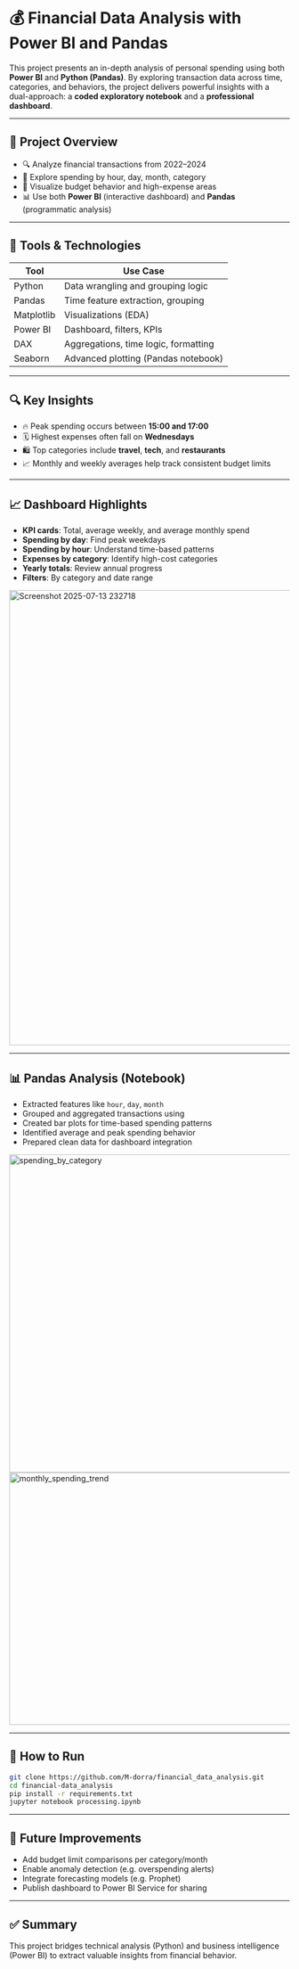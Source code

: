 # 💰 Financial Data Analysis with Power BI and Pandas

This project presents an in-depth analysis of personal spending using both **Power BI** and **Python (Pandas)**. By exploring transaction data across time, categories, and behaviors, the project delivers powerful insights with a dual-approach: a **coded exploratory notebook** and a **professional dashboard**.

---

## 📌 Project Overview

- 🔍 Analyze financial transactions from 2022–2024
- 📅 Explore spending by hour, day, month, category
- 💸 Visualize budget behavior and high-expense areas
- 📊 Use both **Power BI** (interactive dashboard) and **Pandas** (programmatic analysis)

---

## 🧰 Tools & Technologies

| Tool         | Use Case                            |
|--------------|--------------------------------------|
| Python       | Data wrangling and grouping logic    |
| Pandas       | Time feature extraction, grouping    |
| Matplotlib   | Visualizations (EDA)                 |
| Power BI     | Dashboard, filters, KPIs             |
| DAX          | Aggregations, time logic, formatting |
| Seaborn      | Advanced plotting (Pandas notebook)  |

---

## 🔍 Key Insights

- 🔥 Peak spending occurs between **15:00 and 17:00**
- 🗓️ Highest expenses often fall on **Wednesdays**
- 🛍️ Top categories include **travel**, **tech**, and **restaurants**
- 📈 Monthly and weekly averages help track consistent budget limits

---

## 📈 Dashboard Highlights



- **KPI cards**: Total, average weekly, and average monthly spend
- **Spending by day**: Find peak weekdays
- **Spending by hour**: Understand time-based patterns
- **Expenses by category**: Identify high-cost categories
- **Yearly totals**: Review annual progress
- **Filters**: By category and date range

<img width="1414" height="817" alt="Screenshot 2025-07-13 232718" src="https://github.com/user-attachments/assets/6be663ae-347e-4230-8e45-d7d3d9ad9ef9" />

---

## 📊 Pandas Analysis (Notebook)

- Extracted features like `hour`, `day`, `month`
- Grouped and aggregated transactions using
- Created bar plots for time-based spending patterns
- Identified average and peak spending behavior
- Prepared clean data for dashboard integration

<img width="570" height="571" alt="spending_by_category" src="https://github.com/user-attachments/assets/5ff32a59-6f3b-41ea-8dc5-af59df1f285b" />
<img width="589" height="453" alt="monthly_spending_trend" src="https://github.com/user-attachments/assets/bff676e1-bf1d-4b75-b1e9-2423a87d8be8" />

---

## 🧪 How to Run
```bash
git clone https://github.com/M-dorra/financial_data_analysis.git
cd financial-data_analysis
pip install -r requirements.txt
jupyter notebook processing.ipynb

```

---

## 🎯 Future Improvements

- Add budget limit comparisons per category/month
- Enable anomaly detection (e.g. overspending alerts)
- Integrate forecasting models (e.g. Prophet)
- Publish dashboard to Power BI Service for sharing

---

## ✅ Summary
This project bridges technical analysis (Python) and business intelligence (Power BI) to extract valuable insights from financial behavior.




